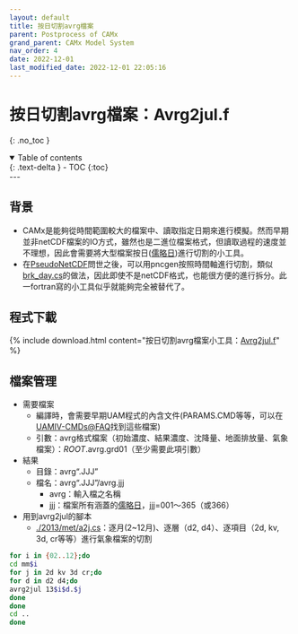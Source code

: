```yaml
---
layout: default
title: 按日切割avrg檔案
parent: Postprocess of CAMx
grand_parent: CAMx Model System
nav_order: 4
date: 2022-12-01
last_modified_date: 2022-12-01 22:05:16
---
```


# 按日切割avrg檔案：Avrg2jul.f

{: .no_toc }

<details open markdown="block">
  <summary>
    Table of contents
  </summary>
  {: .text-delta }
- TOC
{:toc}
</details>
---

## 背景

- CAMx是能夠從時間範圍較大的檔案中、讀取指定日期來進行模擬。然而早期並非netCDF檔案的IO方式，雖然也是二進位檔案格式，但讀取過程的速度並不理想，因此會需要將大型檔案按日([儒略日][jul])進行切割的小工具。
- 在[PseudoNetCDF][pseudonetcdf]問世之後，可以用pncgen按照時間軸進行切割，類似[brk_day.cs](按日切割avrg檔案)的做法，因此即使不是netCDF格式，也能很方便的進行拆分。此一fortran寫的小工具似乎就能夠完全被替代了。

## 程式下載

{% include download.html content="按日切割avrg檔案小工具：[Avrg2jul.f](https://github.com/sinotec2/Focus-on-Air-Quality/blob/main/CAMx/PostProcess/avrg2jul.f)" %}

## 檔案管理

- 需要檔案
  - 編譯時，會需要早期UAM程式的內含文件(PARAMS.CMD等等，可以在[UAMIV-CMDs@FAQ](https://github.com/sinotec2/Focus-on-Air-Quality/tree/main/CAMx/PostProcess/UAMIV-CMDs)找到這些檔案)
  - 引數：avrg格式檔案（初始濃度、結果濃度、沈降量、地面排放量、氣象檔案）：*ROOT*.avrg.grd01（至少需要此項引數）
- 結果
  - 目錄：avrg“.JJJ”
  - 檔名：avrg“.JJJ”/avrg.jjj
    - avrg：輸入檔之名稱
    - jjj：檔案所有涵蓋的[儒略日][jul]，jjj=001～365（或366）
- 用到avrg2jul的腳本
  - [./2013/met/a2j.cs]()：逐月(2~12月)、逐層（d2, d4）、逐項目（2d, kv, 3d, cr等等）進行氣象檔案的切割

```bash
for i in {02..12};do 
cd mm$i
for j in 2d kv 3d cr;do
for d in d2 d4;do
avrg2jul 13$i$d.$j
done
done
cd ..
done
```

[pseudonetcdf]: <https://github.com/barronh/pseudonetcdf/blob/master/scripts/pncgen> "PseudoNetCDF provides read, plot, and sometimes write capabilities for atmospheric science data formats including: CAMx (www.camx.org), RACM2 box-model outputs, Kinetic Pre-Processor outputs, ICARTT Data files (ffi1001), CMAQ Files, GEOS-Chem Binary Punch/NetCDF files, etc. visit  barronh /pseudonetcdf @GitHub."
[jul]: <https://en.wikipedia.org/wiki/Julian_day> "儒略日是在儒略週期內以連續的日數計算時間的計時法，主要是天文學家在使用。 儒略日數的計算是從格林威治標準時間的中午開始，包含一個整天的時間，起點的時間回溯至儒略曆的西元前4713年1月1日中午12點，這個日期是三種多年週期的共同起點，且是歷史上最接近現代的一個起點。 維基百科,此處為以年代1月1日為起始之日數"
